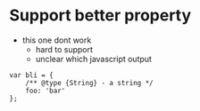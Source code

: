 
# Support better property
* this one dont work
    - hard to support
    - unclear which javascript output

```
var bli = { 
    /** @type {String} - a string */
    foo: 'bar'
};
```